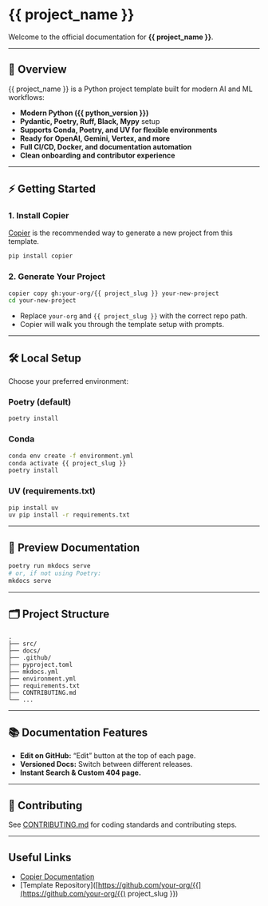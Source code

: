# {{ project_name }}

Welcome to the official documentation for **{{ project_name }}**.

---

## 🚀 Overview

{{ project_name }} is a Python project template built for modern AI and ML workflows:
- **Modern Python ({{ python_version }})**
- **Pydantic, Poetry, Ruff, Black, Mypy** setup
- **Supports Conda, Poetry, and UV for flexible environments**
- **Ready for OpenAI, Gemini, Vertex, and more**
- **Full CI/CD, Docker, and documentation automation**
- **Clean onboarding and contributor experience**

---

## ⚡ Getting Started

### 1. Install Copier

[Copier](https://copier.readthedocs.io/) is the recommended way to generate a new project from this template.

```bash
pip install copier
````

### 2. Generate Your Project

```bash
copier copy gh:your-org/{{ project_slug }} your-new-project
cd your-new-project
```

* Replace `your-org` and `{{ project_slug }}` with the correct repo path.
* Copier will walk you through the template setup with prompts.

---

## 🛠️ Local Setup

Choose your preferred environment:

### Poetry (default)

```bash
poetry install
```

### Conda

```bash
conda env create -f environment.yml
conda activate {{ project_slug }}
poetry install
```

### UV (requirements.txt)

```bash
pip install uv
uv pip install -r requirements.txt
```

---

## 🧪 Preview Documentation

```bash
poetry run mkdocs serve
# or, if not using Poetry:
mkdocs serve
```

---

## 🗂️ Project Structure

```text
.
├── src/
├── docs/
├── .github/
├── pyproject.toml
├── mkdocs.yml
├── environment.yml
├── requirements.txt
├── CONTRIBUTING.md
└── ...
```

---

## 📚 Documentation Features

* **Edit on GitHub:** “Edit” button at the top of each page.
* **Versioned Docs:** Switch between different releases.
* **Instant Search & Custom 404 page.**

---

## 🤝 Contributing

See [CONTRIBUTING.md](../CONTRIBUTING.md) for coding standards and contributing steps.

---

## Useful Links

* [Copier Documentation](https://copier.readthedocs.io/)
* \[Template Repository]\([https://github.com/your-org/{{](https://github.com/your-org/{{) project\_slug }})

